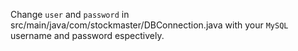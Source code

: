 Change `user` and `password` in src/main/java/com/stockmaster/DBConnection.java with your `MySQL` username and password espectively.
